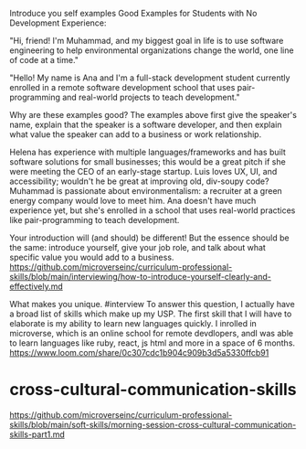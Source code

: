 Introduce you self examples
Good Examples for Students with No Development Experience:

"Hi, friend! I'm Muhammad, and my biggest goal in life is to use software engineering to help environmental organizations change the world, one line of code at a time."

"Hello! My name is Ana and I'm a full-stack development student currently enrolled in a remote software development school that uses pair-programming and real-world projects to teach development."

Why are these examples good?
The examples above first give the speaker's name, explain that the speaker is a software developer, and then explain what value the speaker can add to a business or work relationship.

Helena has experience with multiple languages/frameworks and has built software solutions for small businesses; this would be a great pitch if she were meeting the CEO of an early-stage startup. Luis loves UX, UI, and accessibility; wouldn't he be great at improving old, div-soupy code? Muhammad is passionate about environmentalism: a recruiter at a green energy company would love to meet him. Ana doesn't have much experience yet, but she's enrolled in a school that uses real-world practices like pair-programming to teach development.

Your introduction will (and should) be different! But the essence should be the same: introduce yourself, give your job role, and talk about what specific value you would add to a business.
https://github.com/microverseinc/curriculum-professional-skills/blob/main/interviewing/how-to-introduce-yourself-clearly-and-effectively.md

What makes you unique. #interview
To answer this question, I actually have a broad list of skills which make up my USP. The first skill that I will have to elaborate is my ability to learn new languages quickly. I inrolled in microverse, which is an online school for remote devdlopers, andI was able to learn languages like ruby, react, js html and more in a space of 6 months.
 https://www.loom.com/share/0c307cdc1b904c909b3d5a5330ffcb91

 # cross-cultural-communication-skills
https://github.com/microverseinc/curriculum-professional-skills/blob/main/soft-skills/morning-session-cross-cultural-communication-skills-part1.md